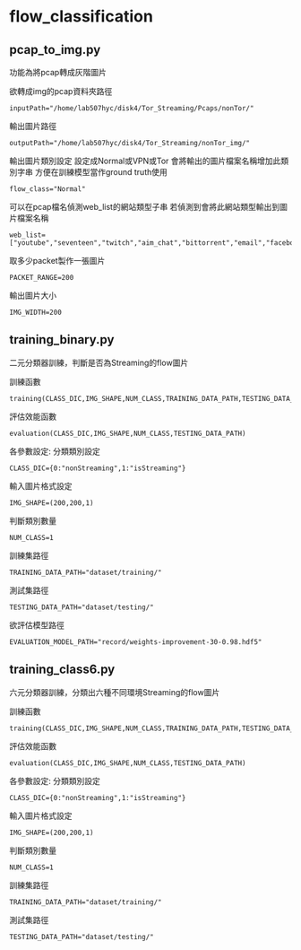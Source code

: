# flow_classification

pcap_to_img.py
---
功能為將pcap轉成灰階圖片

欲轉成img的pcap資料夾路徑
```
inputPath="/home/lab507hyc/disk4/Tor_Streaming/Pcaps/nonTor/"
```
輸出圖片路徑
```
outputPath="/home/lab507hyc/disk4/Tor_Streaming/nonTor_img/"
```
輸出圖片類別設定
設定成Normal或VPN或Tor
會將輸出的圖片檔案名稱增加此類別字串
方便在訓練模型當作ground truth使用
```
flow_class="Normal"
```
可以在pcap檔名偵測web_list的網站類型子串
若偵測到會將此網站類型輸出到圖片檔案名稱
```
web_list=["youtube","seventeen","twitch","aim_chat","bittorrent","email","facebook_audio","facebook_chat","ftps","hangouts_audio","hangouts_chat","icq_chat","netflix","sftp","skype_audio","skype_chat","skype_files","spotify","vimeo","voipbuster"]
```
取多少packet製作一張圖片
```
PACKET_RANGE=200
```
輸出圖片大小
```
IMG_WIDTH=200
```

training_binary.py
---
二元分類器訓練，判斷是否為Streaming的flow圖片

訓練函數
```
training(CLASS_DIC,IMG_SHAPE,NUM_CLASS,TRAINING_DATA_PATH,TESTING_DATA_PATH)
```
評估效能函數
```
evaluation(CLASS_DIC,IMG_SHAPE,NUM_CLASS,TESTING_DATA_PATH)
```

各參數設定:
分類類別設定
```
CLASS_DIC={0:"nonStreaming",1:"isStreaming"}
```
輸入圖片格式設定
```
IMG_SHAPE=(200,200,1)
```
判斷類別數量
```
NUM_CLASS=1
```
訓練集路徑
```
TRAINING_DATA_PATH="dataset/training/"
```
測試集路徑
```
TESTING_DATA_PATH="dataset/testing/"
```
欲評估模型路徑
```
EVALUATION_MODEL_PATH="record/weights-improvement-30-0.98.hdf5"
```


training_class6.py
---
六元分類器訓練，分類出六種不同環境Streaming的flow圖片

訓練函數
```
training(CLASS_DIC,IMG_SHAPE,NUM_CLASS,TRAINING_DATA_PATH,TESTING_DATA_PATH)
```
評估效能函數
```
evaluation(CLASS_DIC,IMG_SHAPE,NUM_CLASS,TESTING_DATA_PATH)
```

各參數設定:
分類類別設定
```
CLASS_DIC={0:"nonStreaming",1:"isStreaming"}
```
輸入圖片格式設定
```
IMG_SHAPE=(200,200,1)
```
判斷類別數量
```
NUM_CLASS=1
```
訓練集路徑
```
TRAINING_DATA_PATH="dataset/training/"
```
測試集路徑
```
TESTING_DATA_PATH="dataset/testing/"
```


